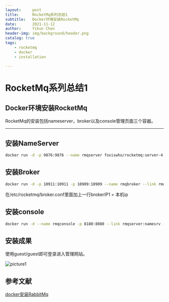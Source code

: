```yaml
---
layout:     post
title:      RocketMq系列总结1
subtitle:   Docker环境安装RocketMq
date:       2021-11-12
author:     Yikun Chen
header-img: img/background/header.png
catalog: true
tags:
    - rocketmq
    - docker
    - installation

---
```



# RocketMq系列总结1

Docker环境安装RocketMq
--

RocketMq的安装包括nameserver，broker以及console管理页面三个容器。

---

## 安装NameServer

```bash
docker run -d -p 9876:9876 --name rmqserver foxiswho/rocketmq:server-4.5.1
```


## 安装Broker

```bash
docker run -d -p 10911:10911 -p 10909:10909 --name rmqbroker --link rmqserver:namesrv -e "NAMESRV_ADDR=namesrv:9876" -e "JAVA_OPTS=-Duser.home=/opt" -e "JAVA_OPT_EXT=-server -Xms128m -Xmx128m" foxiswho/rocketmq:broker-4.5.1
```

在/etc/rocketmq/broker.conf里面加上一行brokerIP1 = 本机ip

## 安装console

```bash
docker run -d --name rmqconsole -p 8180:8080 --link rmqserver:namesrv -e "JAVA_OPTS=-Drocketmq.namesrv.addr=namesrv:9876 -Dcom.rocketmq.sendMessageWithVIPChannel=false" -t styletang/rocketmq-console-ng
```


## 安装成果

使用guest/guest即可登录进入管理网站。

![picture1](/img/rockertmq/installation.png)  

参考文献
--

[docker安装RabbitMq](https://juejin.cn/post/6844903970545090574)
